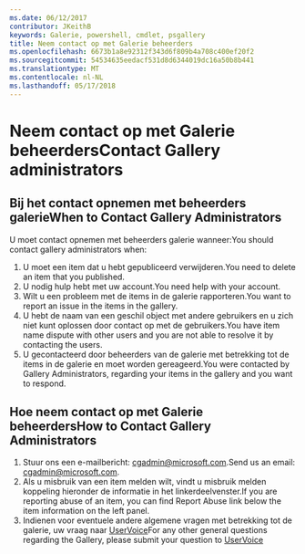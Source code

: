 ```yaml
---
ms.date: 06/12/2017
contributor: JKeithB
keywords: Galerie, powershell, cmdlet, psgallery
title: Neem contact op met Galerie beheerders
ms.openlocfilehash: 6673b1a8e92312f343d6f809b4a708c400ef20f2
ms.sourcegitcommit: 54534635eedacf531d8d6344019dc16a50b8b441
ms.translationtype: MT
ms.contentlocale: nl-NL
ms.lasthandoff: 05/17/2018
---
```

# <a name="contact-gallery-administrators"></a><span data-ttu-id="69fce-103">Neem contact op met Galerie beheerders</span><span class="sxs-lookup"><span data-stu-id="69fce-103">Contact Gallery administrators</span></span>

## <a name="when-to-contact-gallery-administrators"></a><span data-ttu-id="69fce-104">Bij het contact opnemen met beheerders galerie</span><span class="sxs-lookup"><span data-stu-id="69fce-104">When to Contact Gallery Administrators</span></span>

<span data-ttu-id="69fce-105">U moet contact opnemen met beheerders galerie wanneer:</span><span class="sxs-lookup"><span data-stu-id="69fce-105">You should contact gallery administrators when:</span></span>

1. <span data-ttu-id="69fce-106">U moet een item dat u hebt gepubliceerd verwijderen.</span><span class="sxs-lookup"><span data-stu-id="69fce-106">You need to delete an item that you published.</span></span>
2. <span data-ttu-id="69fce-107">U nodig hulp hebt met uw account.</span><span class="sxs-lookup"><span data-stu-id="69fce-107">You need help with your account.</span></span>
3. <span data-ttu-id="69fce-108">Wilt u een probleem met de items in de galerie rapporteren.</span><span class="sxs-lookup"><span data-stu-id="69fce-108">You want to report an issue in the items in the gallery.</span></span>
4. <span data-ttu-id="69fce-109">U hebt de naam van een geschil object met andere gebruikers en u zich niet kunt oplossen door contact op met de gebruikers.</span><span class="sxs-lookup"><span data-stu-id="69fce-109">You have item name dispute with other users and you are not able to resolve it by contacting the users.</span></span>
5. <span data-ttu-id="69fce-110">U gecontacteerd door beheerders van de galerie met betrekking tot de items in de galerie en moet worden gereageerd.</span><span class="sxs-lookup"><span data-stu-id="69fce-110">You were contacted by Gallery Administrators, regarding your items in the gallery and you want to respond.</span></span>

## <a name="how-to-contact-gallery-administrators"></a><span data-ttu-id="69fce-111">Hoe neem contact op met Galerie beheerders</span><span class="sxs-lookup"><span data-stu-id="69fce-111">How to Contact Gallery Administrators</span></span>

1. <span data-ttu-id="69fce-112">Stuur ons een e-mailbericht: cgadmin@microsoft.com.</span><span class="sxs-lookup"><span data-stu-id="69fce-112">Send us an email: cgadmin@microsoft.com.</span></span>
2. <span data-ttu-id="69fce-113">Als u misbruik van een item melden wilt, vindt u misbruik melden koppeling hieronder de informatie in het linkerdeelvenster.</span><span class="sxs-lookup"><span data-stu-id="69fce-113">If you are reporting abuse of an item, you can find Report Abuse link below the item information on the left panel.</span></span>
3. <span data-ttu-id="69fce-114">Indienen voor eventuele andere algemene vragen met betrekking tot de galerie, uw vraag naar [UserVoice](http://windowsserver.uservoice.com/forums/301869-powershell)</span><span class="sxs-lookup"><span data-stu-id="69fce-114">For any other general questions regarding the Gallery, please submit your question to [UserVoice](http://windowsserver.uservoice.com/forums/301869-powershell)</span></span>
